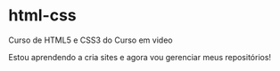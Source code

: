 # html-css
 Curso de HTML5 e CSS3 do Curso em video

Estou aprendendo a cria sites e agora vou gerenciar meus repositórios!  